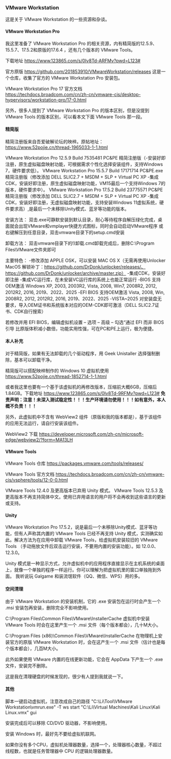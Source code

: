 
### VMware Workstation

这是关于 VMware Workstation 的一些资源和杂谈。

#### VMware Workstation Pro

我这里准备了 VMware Workstation Pro 的相关资源，内有精简版的12.5.9、15.5.7、17.5.2和原版的17.6.4 ，还有几个版本的 VMware Tools。

下载地址
https://www.123865.com/s/0Iv8Td-ARFMv?pwd=L123#


官方原版
https://github.com/201853910/VMwareWorkstation/releases
这是一个仓库，收集了官方的 VMware Workstation Pro 安装包。

VMware Workstation Pro 17 官方文档
https://techdocs.broadcom.com/cn/zh-cn/vmware-cis/desktop-hypervisors/workstation-pro/17-0.html

另外，很多人提到了 VMware Workstation Pro 的版本区别，但是没提到 VMware Tools 的版本区别，可以看本文下面 VMware Tools 那一段。


#### 精简版

精简注册版来自吾爱破解论坛的映梓。原帖地址：
https://www.52pojie.cn/thread-1965033-1-1.html

VMware Workstation Pro 12.5.9 Build 7535481 PC&PE 精简注册版（-安装好即注册，原生虚拟磁盘映射功能，可根据需求个性化选择安装组件，支持Windows 7，硬件要求低）。
VMware Workstation Pro 15.5.7 Build 17171714 PC&PE.exe精简注册版（修改添加 DELL SLIC2.7 + MSDM + SLP + Virtual PC XP
-集成CDK，安装好即注册，原生虚拟磁盘映射功能，VM15最后一个支持Windows 7的版本，硬件要求中）。
VMware Workstation Pro 17.5.2 Build 23775571 PC&PE 精简注册版（修改添加 DELL SLIC2.7 + MSDM + SLP + Virtual PC XP
-集成CDK，安装好即注册，无虚拟磁盘映射功能，支持安装Windows 11虚拟系统，硬件要求高）,是最后一个未移除Unity模式、蓝牙等功能的版本。


安装方法：
双击.exe可静默安装到默认目录，耐心等待程序自解压绿化完成，桌面就会出现VMware和vmplayer快捷方式图标，同时会自动启动VMware程序
或右键解压到任意目录，双击vmware目录下的setup.cmd安装

卸载方法：
双击vmware目录下的!)卸载.cmd卸载完成后，删除C:\Program Files\VMware文件夹即可


主要特色：
-修改添加 APPLE OSK，可以安装 MAC OS X（无需再使用Unlocker MacOS 解锁补丁：https://github.com/DrDonk/unlocker/releases/、https://github.com/DrDonk/unlocker/archive/master.zip）
-集成CDK，安装好即注册
-集成VC运行库，在未安装VC运行库的系统上也能正常运行
-BIOS 支持OEM激活 Windows XP, 2003, 2003R2, Vista, 2008, Win7, 2008R2, 2012, 2012R2, 2016, 2019、2022、2025
-EFI BIOS 支持OEM激活 Vista, 2008, Win, 2008R2, 2012, 2012R2, 2016, 2019、2022、2025
-VISTA~2025 对安装盘无要求，导入OEM证书和系统版本对应的OEM-CDK即可激活（DELL SLIC2.7证书、CDK自行搜索）

若修改并用 EFI BIOS，编辑虚拟机设置 – 选项 – 高级 – 勾选“通过 EFI 而非 BIOS 引导
比原版体积减小数倍，功能实用性强，可在PC和PE上运行，极为便捷。

#### 本人补充

对于精简版，如果有无法卸载的几个驱动程序，用 Geek Unistaller 选择强制删除，基本可以卸载干净。

精简版可以搭配映梓制作的 Windows 10 虚拟机使用
https://www.52pojie.cn/thread-1852714-1-1.html

或者我这里也要有一个基于该虚拟机的再修改版本，压缩前大概6GB，压缩后1.84GB。下载地址
https://www.123865.com/s/0Iv8Td-9RFMv?pwd=L123#
**免责声明：注意！未深入测试稳定性！！！生产环境请勿使用！！！如有意外，本人概不负责！！！**

另外，此虚拟机中不含有 WebView2 组件（原版和我的版本都是），基于该组件的应用无法运行，请自行安装该组件。

WebView2 下载
https://developer.microsoft.com/zh-cn/microsoft-edge/webview2/?form=MA13LH


#### VMware Tools

VMware Tools 仓库
https://packages.vmware.com/tools/releases/

VMware Tools 官方文档
https://techdocs.broadcom.com/cn/zh-cn/vmware-cis/vsphere/tools/12-0-0.html


VMware Tools 12.4.0 及更高版本已弃用 Unity 模式。
VMware Tools 12.5.3 及更高版本不再支持简体中文。使用已弃用语言的用户将不会再收到这些语言的更新或支持。


#### Unity

VMware Workstation Pro 17.5.2，说是最后一个未移除Unity模式、蓝牙等功能，但有人声称其内置的 VMware Tools 已经不再支持 Unity 模式，实测确实如此。解决方法为在应用中卸载 VMware Tools，给虚拟机安装较旧的 VMware Tools （手动拖放文件后双击运行安装，不要用内置的安装功能）。如 12.0.0、12.3.0。

Unity 模式是一种显示方式，允许虚拟机中的应用程序直接显示在主机系统的桌面上，就像一个单独的程序一样运行。你可以理解为把虚拟机里的窗口单独拖到外面。
我听说玩 Galgame 和装流氓软件（QQ、微信、WPS）用的多。


#### 空间清理

由于 VMware Workstation 的安装机制，它的 .exe 安装包在运行时会产生一个 .msi 安装包再安装，删除完全不影响使用。

C:\Program Files\Common Files\VMware\InstallerCache
虚拟机中安装 VMware Tools 时会在这里产生一个 .msi 文件（每个版本都会），几十M大小。

C:\Program Files (x86)\Common Files\VMware\InstallerCache
在物理机上安装官方的原版 VMware Workstation 时，会在这产生一个 .msi 文件（估计也是每个版本都会），几百M大小。

此外如果使用 VMware 内置的在线更新功能，它会在 AppData 下产生一个 .exe 文件，安装完不删除。

这是我在清理硬盘的时候发现的，很少有人提到我就说一下。


#### 其他

脚本一键启动虚拟机，注意改成自己的路径
"C:\Li\Tool\VMware Workstation\vmrun.exe" -T ws start "C:\Li\Virtual Machines\Kali Linux\Kali Linux.vmx" gui

安装完成后可以移除 CD/DVD 驱动器，不影响使用。

安装 Windows 时，最好先不要给虚拟机联网。

如果你没有多个CPU，虚拟机处理器数量，选择一个，处理器核心数量，不超过线程数，也就是任务管理器中 CPU 的逻辑处理器数量。

